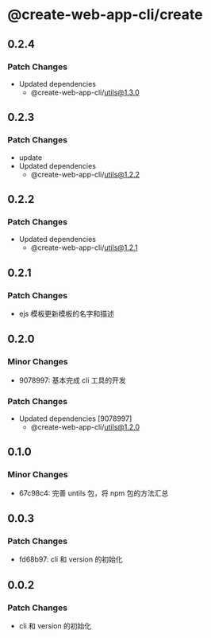 # @create-web-app-cli/create

## 0.2.4

### Patch Changes

- Updated dependencies
  - @create-web-app-cli/utils@1.3.0

## 0.2.3

### Patch Changes

- update
- Updated dependencies
  - @create-web-app-cli/utils@1.2.2

## 0.2.2

### Patch Changes

- Updated dependencies
  - @create-web-app-cli/utils@1.2.1

## 0.2.1

### Patch Changes

- ejs 模板更新模板的名字和描述

## 0.2.0

### Minor Changes

- 9078997: 基本完成 cli 工具的开发

### Patch Changes

- Updated dependencies [9078997]
  - @create-web-app-cli/utils@1.2.0

## 0.1.0

### Minor Changes

- 67c98c4: 完善 untils 包，将 npm 包的方法汇总

## 0.0.3

### Patch Changes

- fd68b97: cli 和 version 的初始化

## 0.0.2

### Patch Changes

- cli 和 version 的初始化
